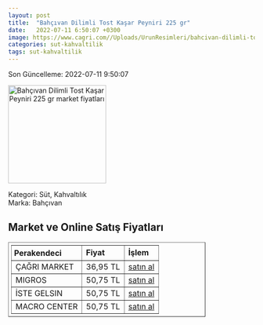 ```yaml
---
layout: post
title:  "Bahçıvan Dilimli Tost Kaşar Peyniri 225 gr"
date:   2022-07-11 6:50:07 +0300
image: https://www.cagri.com//Uploads/UrunResimleri/bahcivan-dilimli-tost-kasar-peyniri-225--69a2.jpg
categories: sut-kahvaltilik
tags: sut-kahvaltilik
---
```


Son Güncelleme: 2022-07-11 9:50:07

<img src="https://www.cagri.com//Uploads/UrunResimleri/bahcivan-dilimli-tost-kasar-peyniri-225--69a2.jpg" width="200" alt="Bahçıvan Dilimli Tost Kaşar Peyniri 225 gr market fiyatları" />

Kategori: Süt, Kahvaltılık
<br />
Marka: Bahçıvan

<h2>Market ve Online Satış Fiyatları</h2>

<table border="1" style="padding: 5px;width:80%;">
  <tr>
    <td style="padding: 5px;"><strong>Perakendeci</strong></td>
    <td><strong>Fiyat</strong></td>
    <td><strong>İşlem</strong></td>
  </tr>
  <tr>
              <td title="Çağrı Market">ÇAĞRI MARKET</td>
              <td>36,95 TL</td>
              <td><a title="Çağrı Market" target="_blank" href="https://www.cagri.com/bahcivan-dilimli-tost-kasar-peyniri-225-gr">satın al</a></td>
            </tr><tr>
              <td title="Migros">MIGROS</td>
              <td>50,75 TL</td>
              <td><a title="Migros" target="_blank" href="https://www.migros.com.tr/bahcivan-tam-yagli-taze-dilimli-tost-peyniri-225-g-p-9a2798">satın al</a></td>
            </tr><tr>
              <td title="İste Gelsin">İSTE GELSIN</td>
              <td>50,75 TL</td>
              <td><a title="İste Gelsin" target="_blank" href="https://www.istegelsin.com/urun/bahcivan-dilimli-tost-peyniri-225-gr_BHC10-AD">satın al</a></td>
            </tr><tr>
              <td title="Macro Center">MACRO CENTER</td>
              <td>50,75 TL</td>
              <td><a title="Macro Center" target="_blank" href="https://www.macrocenter.com.tr/bahcivan-tam-yagli-taze-dilimli-tost-peyniri-225-g-p-9a2798">satın al</a></td>
            </tr>
</table>
